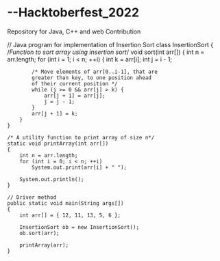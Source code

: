 # --Hacktoberfest_2022
Repository for Java, C++ and web Contribution


// Java program for implementation of Insertion Sort
class InsertionSort {
	/*Function to sort array using insertion sort*/
	void sort(int arr[])
	{
		int n = arr.length;
		for (int i = 1; i < n; ++i) {
			int k = arr[i];
			int j = i - 1;

			/* Move elements of arr[0..i-1], that are
			greater than key, to one position ahead
			of their current position */
			while (j >= 0 && arr[j] > k) {
				arr[j + 1] = arr[j];
				j = j - 1;
			}
			arr[j + 1] = k;
		}
	}

	/* A utility function to print array of size n*/
	static void printArray(int arr[])
	{
		int n = arr.length;
		for (int i = 0; i < n; ++i)
			System.out.print(arr[i] + " ");

		System.out.println();
	}

	// Driver method
	public static void main(String args[])
	{
		int arr[] = { 12, 11, 13, 5, 6 };

		InsertionSort ob = new InsertionSort();
		ob.sort(arr);

		printArray(arr);
	}
